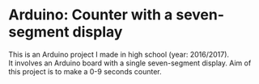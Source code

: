 # Arduino: Counter with a seven-segment display

This is an Arduino project I made in high school (year: 2016/2017).  
It involves an Arduino board with a single seven-segment display. Aim of this project is to make a 0-9 seconds counter.
